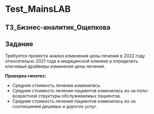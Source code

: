 # Test_MainsLAB
## ТЗ_Бизнес-аналитик_Ощепкова  

## Задание
Требуется провести анализ изменения цены лечения в 2022 году относительно 2021 года в медицинской клинике и определить ключевые драйверы изменения цены лечения.  

**Проверка гипотез:**  

- Средняя стоимость лечения изменилась.  
- Средняя стоимость лечения пациентов изменилась из-за поло-возрастной структуры обслуживаемых пациентов.    
- Средняя стоимость лечения пациентов изменилась из-за соотношения дешевых и дорогих услуг.
